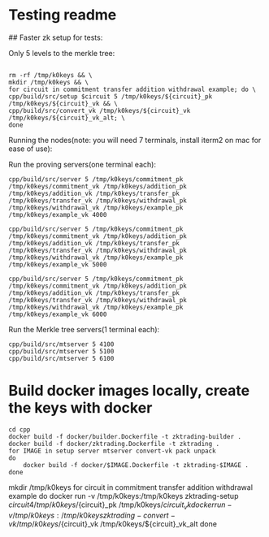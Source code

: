
# Testing readme

## Faster zk setup for tests:


Only 5 levels to the merkle tree:

```

rm -rf /tmp/k0keys && \
mkdir /tmp/k0keys && \
for circuit in commitment transfer addition withdrawal example; do \
cpp/build/src/setup $circuit 5 /tmp/k0keys/${circuit}_pk /tmp/k0keys/${circuit}_vk && \
cpp/build/src/convert_vk /tmp/k0keys/${circuit}_vk /tmp/k0keys/${circuit}_vk_alt; \
done
```

Running the nodes(note: you will need 7 terminals, install iterm2 on mac for ease of use):

Run the proving servers(one terminal each):

```
cpp/build/src/server 5 /tmp/k0keys/commitment_pk /tmp/k0keys/commitment_vk /tmp/k0keys/addition_pk /tmp/k0keys/addition_vk /tmp/k0keys/transfer_pk /tmp/k0keys/transfer_vk /tmp/k0keys/withdrawal_pk /tmp/k0keys/withdrawal_vk /tmp/k0keys/example_pk /tmp/k0keys/example_vk 4000

cpp/build/src/server 5 /tmp/k0keys/commitment_pk /tmp/k0keys/commitment_vk /tmp/k0keys/addition_pk /tmp/k0keys/addition_vk /tmp/k0keys/transfer_pk /tmp/k0keys/transfer_vk /tmp/k0keys/withdrawal_pk /tmp/k0keys/withdrawal_vk /tmp/k0keys/example_pk /tmp/k0keys/example_vk 5000

cpp/build/src/server 5 /tmp/k0keys/commitment_pk /tmp/k0keys/commitment_vk /tmp/k0keys/addition_pk /tmp/k0keys/addition_vk /tmp/k0keys/transfer_pk /tmp/k0keys/transfer_vk /tmp/k0keys/withdrawal_pk /tmp/k0keys/withdrawal_vk /tmp/k0keys/example_pk /tmp/k0keys/example_vk 6000
```

Run the Merkle tree servers(1 terminal each):

```
cpp/build/src/mtserver 5 4100
cpp/build/src/mtserver 5 5100
cpp/build/src/mtserver 5 6100
```



# Build docker images locally, create the keys with docker

```
cd cpp
docker build -f docker/builder.Dockerfile -t zktrading-builder .
docker build -f docker/zktrading.Dockerfile -t zktrading .
for IMAGE in setup server mtserver convert-vk pack unpack
do
    docker build -f docker/$IMAGE.Dockerfile -t zktrading-$IMAGE .
done
```

mkdir /tmp/k0keys
for circuit in commitment transfer addition withdrawal example
do
docker run -v /tmp/k0keys:/tmp/k0keys zktrading-setup $circuit 4 /tmp/k0keys/${circuit}\_pk /tmp/k0keys/${circuit}_vk
    docker run -v /tmp/k0keys:/tmp/k0keys zktrading-convert-vk /tmp/k0keys/${circuit}\_vk /tmp/k0keys/\${circuit}\_vk_alt
done
